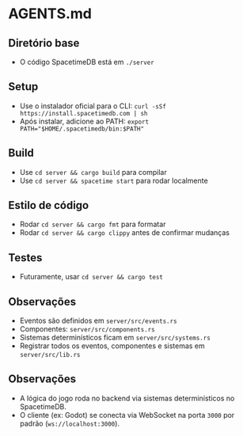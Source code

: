 # AGENTS.md

## Diretório base
- O código SpacetimeDB está em `./server`

## Setup
- Use o instalador oficial para o CLI: `curl -sSf https://install.spacetimedb.com | sh`
- Após instalar, adicione ao PATH: `export PATH="$HOME/.spacetimedb/bin:$PATH"`

## Build
- Use `cd server && cargo build` para compilar
- Use `cd server && spacetime start` para rodar localmente

## Estilo de código
- Rodar `cd server && cargo fmt` para formatar
- Rodar `cd server && cargo clippy` antes de confirmar mudanças

## Testes
- Futuramente, usar `cd server && cargo test`

## Observações
- Eventos são definidos em `server/src/events.rs`
- Componentes: `server/src/components.rs`
- Sistemas determinísticos ficam em `server/src/systems.rs`
- Registrar todos os eventos, componentes e sistemas em `server/src/lib.rs`

## Observações
- A lógica do jogo roda no backend via sistemas determinísticos no SpacetimeDB.
- O cliente (ex: Godot) se conecta via WebSocket na porta `3000` por padrão (`ws://localhost:3000`).
